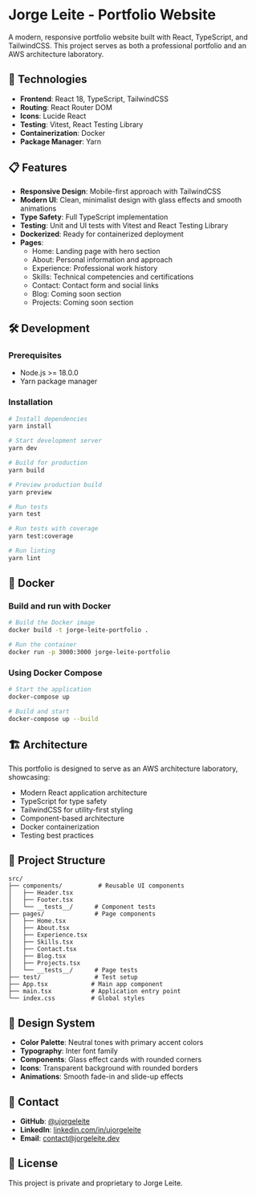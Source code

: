 # Jorge Leite - Portfolio Website

A modern, responsive portfolio website built with React, TypeScript, and TailwindCSS. This project serves as both a professional portfolio and an AWS architecture laboratory.

## 🚀 Technologies

- **Frontend**: React 18, TypeScript, TailwindCSS
- **Routing**: React Router DOM
- **Icons**: Lucide React
- **Testing**: Vitest, React Testing Library
- **Containerization**: Docker
- **Package Manager**: Yarn

## 📋 Features

- **Responsive Design**: Mobile-first approach with TailwindCSS
- **Modern UI**: Clean, minimalist design with glass effects and smooth animations
- **Type Safety**: Full TypeScript implementation
- **Testing**: Unit and UI tests with Vitest and React Testing Library
- **Dockerized**: Ready for containerized deployment
- **Pages**:
  - Home: Landing page with hero section
  - About: Personal information and approach
  - Experience: Professional work history
  - Skills: Technical competencies and certifications
  - Contact: Contact form and social links
  - Blog: Coming soon section
  - Projects: Coming soon section

## 🛠️ Development

### Prerequisites

- Node.js >= 18.0.0
- Yarn package manager

### Installation

```bash
# Install dependencies
yarn install

# Start development server
yarn dev

# Build for production
yarn build

# Preview production build
yarn preview

# Run tests
yarn test

# Run tests with coverage
yarn test:coverage

# Run linting
yarn lint
```

## 🐳 Docker

### Build and run with Docker

```bash
# Build the Docker image
docker build -t jorge-leite-portfolio .

# Run the container
docker run -p 3000:3000 jorge-leite-portfolio
```

### Using Docker Compose

```bash
# Start the application
docker-compose up

# Build and start
docker-compose up --build
```

## 🏗️ Architecture

This portfolio is designed to serve as an AWS architecture laboratory, showcasing:

- Modern React application architecture
- TypeScript for type safety
- TailwindCSS for utility-first styling
- Component-based architecture
- Docker containerization
- Testing best practices

## 📁 Project Structure

```
src/
├── components/          # Reusable UI components
│   ├── Header.tsx
│   ├── Footer.tsx
│   └── __tests__/      # Component tests
├── pages/              # Page components
│   ├── Home.tsx
│   ├── About.tsx
│   ├── Experience.tsx
│   ├── Skills.tsx
│   ├── Contact.tsx
│   ├── Blog.tsx
│   ├── Projects.tsx
│   └── __tests__/      # Page tests
├── test/               # Test setup
├── App.tsx            # Main app component
├── main.tsx           # Application entry point
└── index.css          # Global styles
```

## 🎨 Design System

- **Color Palette**: Neutral tones with primary accent colors
- **Typography**: Inter font family
- **Components**: Glass effect cards with rounded corners
- **Icons**: Transparent background with rounded borders
- **Animations**: Smooth fade-in and slide-up effects

## 📧 Contact

- **GitHub**: [@ujorgeleite](https://github.com/ujorgeleite)
- **LinkedIn**: [linkedin.com/in/ujorgeleite](https://www.linkedin.com/in/ujorgeleite)
- **Email**: contact@jorgeleite.dev

## 📄 License

This project is private and proprietary to Jorge Leite.
